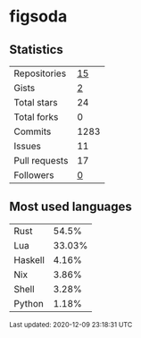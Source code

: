 # figsoda


## Statistics

<table>
    <tr>
        <td>Repositories</td>
        <td><a href="https://github.com/figsoda?tab=repositories">15</a></td>
    </tr>
    <tr>
        <td>Gists</td>
        <td><a href="https://gist.github.com/figsoda">2</a></td>
    </tr>
    <tr>
        <td>Total stars</td>
        <td>24</td>
    </tr>
    <tr>
        <td>Total forks</td>
        <td>0</td>
    </tr>
    <tr>
        <td>Commits</td>
        <td>1283</td>
    </tr>
    <tr>
        <td>Issues</td>
        <td>11</td>
    </tr>
    <tr>
        <td>Pull requests</td>
        <td>17</td>
    </tr>
    <tr>
        <td>Followers</td>
        <td><a href="https://github.com/figsoda?tab=followers">0</a></td>
    </tr>
</table>


## Most used languages

<table>
<tr><td>Rust</td><td>54.5%</td></tr>
<tr><td>Lua</td><td>33.03%</td></tr>
<tr><td>Haskell</td><td>4.16%</td></tr>
<tr><td>Nix</td><td>3.86%</td></tr>
<tr><td>Shell</td><td>3.28%</td></tr>
<tr><td>Python</td><td>1.18%</td></tr>
</table>


<sub>Last updated: 2020-12-09 23:18:31 UTC</sub>
